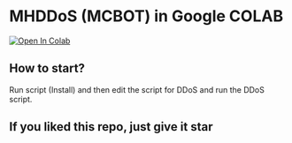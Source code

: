 # MHDDoS (MCBOT) in Google COLAB
<a href="https://colab.research.google.com/github/Ghalbeyou/MHDDoS_MCBOT_Colab/blob/main/Colab/Colab.ipynb" target="_parent"><img src="https://colab.research.google.com/assets/colab-badge.svg" alt="Open In Colab"/></a>

## How to start?
Run script (Install) and then edit the script for DDoS and run the DDoS script.

## If you liked this repo, just give it star